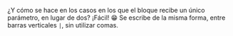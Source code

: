 ¿Y cómo se hace en los casos en los que el bloque recibe un único parámetro, en lugar de dos? ¡Fácil! :grin: Se escribe de la misma forma, entre barras verticales `|`, sin utilizar comas.